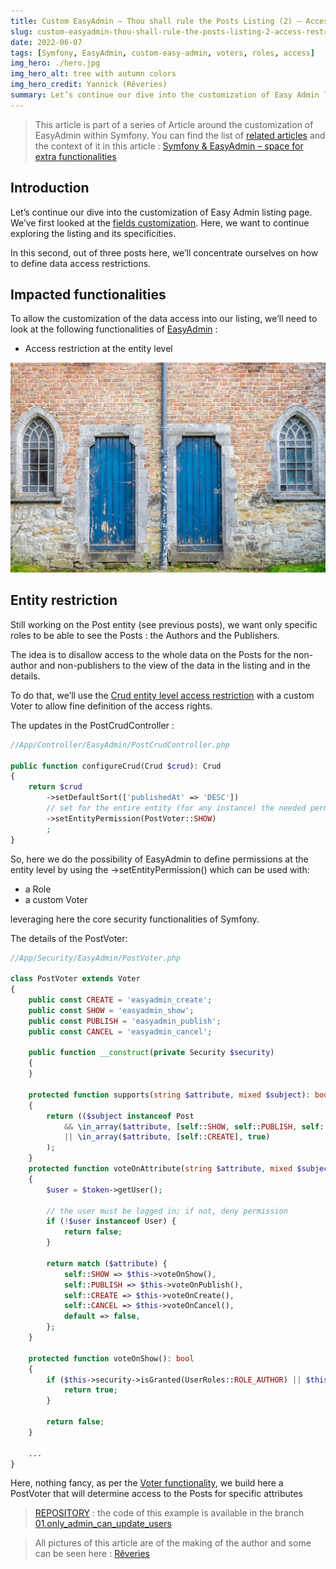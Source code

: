```yaml
---
title: Custom EasyAdmin – Thou shall rule the Posts Listing (2) – Access restriction
slug: custom-easyadmin-thou-shall-rule-the-posts-listing-2-access-restriction
date: 2022-06-07
tags: [Symfony, EasyAdmin, custom-easy-admin, voters, roles, access]
img_hero: ./hero.jpg
img_hero_alt: tree with autumn colors
img_hero_credit: Yannick (Rêveries)
summary: Let’s continue our dive into the customization of Easy Admin listing page. We’ve first looked at the fields customization. Here, we want to continue exploring the listing and its specificities. In this second, out of three posts here, we’ll concentrate ourselves on how to define data access restrictions.
---
```


> This article is part of a series of Article around the customization of EasyAdmin within Symfony. You can find the list of [related articles](/blog/tags/custom-easy-admin) and the context of it in this article : [Symfony & EasyAdmin – space for extra functionalities](/blog/symfony-easyadmin-space-for-extra-functionalities)

## Introduction

Let’s continue our dive into the customization of Easy Admin listing page. We’ve first looked at the [fields customization](/blog/custom-easyadmin-thou-shall-rule-the-posts-listing-1-fields-customization). Here, we want to continue exploring the listing and its specificities.

In this second, out of three posts here, we’ll concentrate ourselves on how to define data access restrictions.

## Impacted functionalities

To allow the customization of the data access into our listing, we’ll need to look at the following functionalities of [EasyAdmin](https://symfony.com/bundles/EasyAdminBundle/current/index.html) :

- Access restriction at the entity level

![Two doors next to each other](./doors.jpg)

## Entity restriction

Still working on the Post entity (see previous posts), we want only specific roles to be able to see the Posts : the Authors and the Publishers.

The idea is to disallow access to the whole data on the Posts for the non-author and non-publishers to the view of the data in the listing and in the details.

To do that, we’ll use the [Crud entity level access restriction](https://symfony.com/bundles/EasyAdminBundle/current/security.html#restrict-access-to-fields) with a custom Voter to allow fine definition of the access rights.

The updates in the PostCrudController :

```php
//App/Controller/EasyAdmin/PostCrudController.php

public function configureCrud(Crud $crud): Crud
{
    return $crud
        ->setDefaultSort(['publishedAt' => 'DESC'])
        // set for the entire entity (for any instance) the needed permission by using a Custom Voter
        ->setEntityPermission(PostVoter::SHOW)
        ;
}
```

So, here we do the possibility of EasyAdmin to define permissions at the entity level by using the ->setEntityPermission() which can be used with:

- a Role
- a custom Voter

leveraging here the core security functionalities of Symfony.

The details of the PostVoter:

```php
//App/Security/EasyAdmin/PostVoter.php

class PostVoter extends Voter
{
    public const CREATE = 'easyadmin_create';
    public const SHOW = 'easyadmin_show';
    public const PUBLISH = 'easyadmin_publish';
    public const CANCEL = 'easyadmin_cancel';

    public function __construct(private Security $security)
    {
    }

    protected function supports(string $attribute, mixed $subject): bool
    {
        return (($subject instanceof Post
            && \in_array($attribute, [self::SHOW, self::PUBLISH, self::CANCEL], true))
            || \in_array($attribute, [self::CREATE], true)
        );
    }
    protected function voteOnAttribute(string $attribute, mixed $subject, TokenInterface $token): bool
    {
        $user = $token->getUser();

        // the user must be logged in; if not, deny permission
        if (!$user instanceof User) {
            return false;
        }

        return match ($attribute) {
            self::SHOW => $this->voteOnShow(),
            self::PUBLISH => $this->voteOnPublish(),
            self::CREATE => $this->voteOnCreate(),
            self::CANCEL => $this->voteOnCancel(),
            default => false,
        };
    }

    protected function voteOnShow(): bool
    {
        if ($this->security->isGranted(UserRoles::ROLE_AUTHOR) || $this->security->isGranted(UserRoles::ROLE_PUBLISHER)) {
            return true;
        }

        return false;
    }

    ...
}
```

Here, nothing fancy, as per the [Voter functionality](https://symfony.com/doc/current/security/voters.html), we build here a PostVoter that will determine access to the Posts for specific attributes

> [REPOSITORY](https://github.com/yalit/custom-easy-admin) : the code of this example is available in the branch [01.only_admin_can_update_users](https://github.com/yalit/custom-easy-admin/blob/01.only_admin_can_update_users/src/Controller/EasyAdmin/PostCrudController.php)

> All pictures of this article are of the making of the author and some can be seen here : [Rêveries](/reveries)
